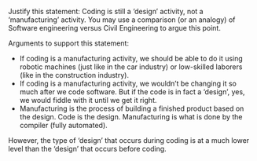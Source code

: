 <panel header="{{ icon_Q_A }} Coding as a manufacturing activity">
<question has-input="true">

Justify this statement: Coding is still a ‘design’ activity, not a ‘manufacturing’ activity.  You may use a comparison (or an analogy) of Software engineering versus Civil Engineering to argue this point.

<div slot="answer">

Arguments to support this statement:

* If coding is a manufacturing activity, we should be able to do it using robotic machines (just like in the car industry) or low-skilled laborers (like in the construction industry).
* If coding is a manufacturing activity, we wouldn’t be changing it so much after we code software. But if the code is in fact a ‘design’, yes, we would fiddle with it until we get it right.
* Manufacturing is the process of building a finished product based on the design. Code is the design. Manufacturing is what is done by the compiler (fully automated).

However, the type of ‘design’ that occurs during coding is at a much lower level than the ‘design’ that occurs before coding.

</div>
</question>
</panel>

